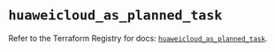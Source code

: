 # `huaweicloud_as_planned_task`

Refer to the Terraform Registry for docs: [`huaweicloud_as_planned_task`](https://registry.terraform.io/providers/huaweicloud/huaweicloud/1.71.1/docs/resources/as_planned_task).
